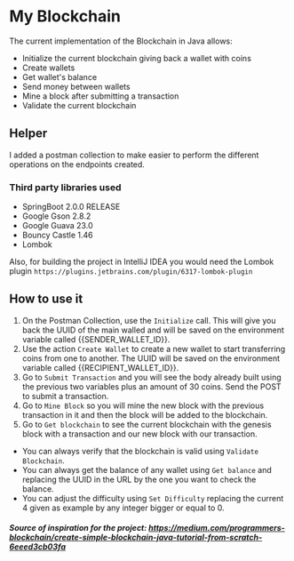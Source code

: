 # My Blockchain

The current implementation of the Blockchain in Java allows:

- Initialize the current blockchain giving back a wallet with coins
- Create wallets
- Get wallet's balance
- Send money between wallets
- Mine a block after submitting a transaction
- Validate the current blockchain

## Helper

I added a postman collection to make easier to perform the different operations on the
endpoints created.

### Third party libraries used

- SpringBoot 2.0.0 RELEASE
- Google Gson 2.8.2
- Google Guava 23.0
- Bouncy Castle 1.46
- Lombok

Also, for building the project in IntelliJ IDEA you would need the Lombok plugin `https://plugins.jetbrains.com/plugin/6317-lombok-plugin`

## How to use it

1. On the Postman Collection, use the `Initialize` call. This will give you back
the UUID of the main walled and will be saved on the environment variable called 
{{SENDER_WALLET_ID}}.
2. Use the action `Create Wallet` to create a new wallet to start transferring coins
from one to another. The UUID will be saved on the environment variable called 
{{RECIPIENT_WALLET_ID}}.
3. Go to `Submit Transaction` and you will see the body already built using the previous
two variables plus an amount of 30 coins. Send the POST to submit a transaction.
4. Go to `Mine Block` so you will mine the new block with the previous transaction in it
and then the block will be added to the blockchain.
5. Go to `Get blockchain` to see the current blockchain with the genesis block with a transaction
and our new block with our transaction.

- You can always verify that the blockchain is valid using `Validate Blockchain`.
- You can always get the balance of any wallet using `Get balance` and replacing
the UUID in the URL by the one you want to check the balance.
- You can adjust the difficulty using `Set Difficulty` replacing the current 4
given as example by any integer bigger or equal to 0.

##### Source of inspiration for the project: https://medium.com/programmers-blockchain/create-simple-blockchain-java-tutorial-from-scratch-6eeed3cb03fa